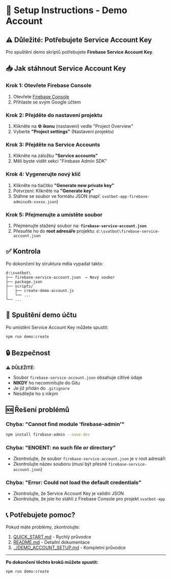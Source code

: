 # 🔧 Setup Instructions - Demo Account

## ⚠️ Důležité: Potřebujete Service Account Key

Pro spuštění demo skriptů potřebujete **Firebase Service Account Key**.

## 📥 Jak stáhnout Service Account Key

### Krok 1: Otevřete Firebase Console
1. Otevřete [Firebase Console](https://console.firebase.google.com/project/svatbot-app)
2. Přihlaste se svým Google účtem

### Krok 2: Přejděte do nastavení projektu
1. Klikněte na **⚙️ ikonu** (nastavení) vedle "Project Overview"
2. Vyberte **"Project settings"** (Nastavení projektu)

### Krok 3: Přejděte na Service Accounts
1. Klikněte na záložku **"Service accounts"**
2. Měli byste vidět sekci "Firebase Admin SDK"

### Krok 4: Vygenerujte nový klíč
1. Klikněte na tlačítko **"Generate new private key"**
2. Potvrzení: Klikněte na **"Generate key"**
3. Stáhne se soubor ve formátu JSON (např. `svatbot-app-firebase-adminsdk-xxxxx.json`)

### Krok 5: Přejmenujte a umístěte soubor
1. Přejmenujte stažený soubor na: **`firebase-service-account.json`**
2. Přesuňte ho do **root adresáře** projektu: `d:\svatbot\firebase-service-account.json`

## ✅ Kontrola

Po dokončení by struktura měla vypadat takto:

```
d:\svatbot\
├── firebase-service-account.json  ← Nový soubor
├── package.json
├── scripts/
│   ├── create-demo-account.js
│   └── ...
└── ...
```

## 🚀 Spuštění demo účtu

Po umístění Service Account Key můžete spustit:

```bash
npm run demo:create
```

## 🔒 Bezpečnost

⚠️ **DŮLEŽITÉ:**
- Soubor `firebase-service-account.json` obsahuje citlivé údaje
- **NIKDY** ho necommitujte do Gitu
- Je již přidán do `.gitignore`
- Nesdílejte ho s nikým

## 🆘 Řešení problémů

### Chyba: "Cannot find module 'firebase-admin'"
```bash
npm install firebase-admin --save-dev
```

### Chyba: "ENOENT: no such file or directory"
- Zkontrolujte, že soubor `firebase-service-account.json` je v root adresáři
- Zkontrolujte název souboru (musí být přesně `firebase-service-account.json`)

### Chyba: "Error: Could not load the default credentials"
- Zkontrolujte, že Service Account Key je validní JSON
- Zkontrolujte, že jste ho stáhli z Firebase Console pro projekt `svatbot-app`

## 📞 Potřebujete pomoc?

Pokud máte problémy, zkontrolujte:
1. [QUICK_START.md](QUICK_START.md) - Rychlý průvodce
2. [README.md](README.md) - Detailní dokumentace
3. [../DEMO_ACCOUNT_SETUP.md](../DEMO_ACCOUNT_SETUP.md) - Kompletní průvodce

---

**Po dokončení těchto kroků můžete spustit:**
```bash
npm run demo:create
```

